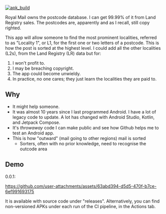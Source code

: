 [![apk_build](https://github.com/ployt0/Address_Matcher/actions/workflows/generate-apk-release.yml/badge.svg)](https://github.com/ployt0/Address_Matcher/actions/workflows/generate-apk-release.yml)

Royal Mail owns the postcode database. I can get 99.99% of it from Land Registry sales. The postcodes are, apparently and as I recall, still copy righted.

This app will allow someone to find the most prominent localities, referred to as "Locality 1", or L1, for the first one or two letters of a postcode. This is how the post is sorted at the highest level. I could add all the other localities (L2s), from the Land Registry (LR) data but for:

1. I won't profit to.
2. I may be breaching copyright.
3. The app could become unwieldy.
4. In practice, no one cares; they just learn the localities they are paid to.

## Why

- It might help someone.
- It was almost 10 years since I last programmed Android. I have a lot of legacy code to update. A lot has changed with Android Studio, Kotlin, and Jetpack Compose.
- It's *throwaway* code I can make public and see how Github helps me to test an Android app.
- This is how "outward" (mail going to other regions) mail is sorted
  - Sorters, often with no prior knowledge, need to recognise the outcode area


## Demo

0.0.1:

https://github.com/user-attachments/assets/63abd394-d5d5-470f-b7ce-6ef991693175

It is available with source code under "releases". Alternatively, you can find non-versioned
APKs under each run of the CI pipeline, in the Actions tab.





